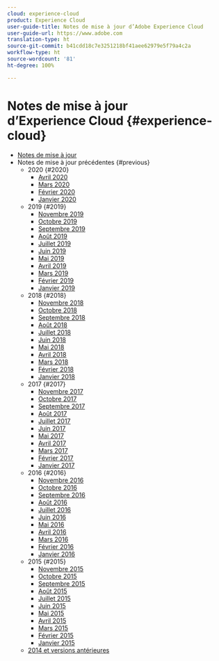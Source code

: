 ```yaml
---
cloud: experience-cloud
product: Experience Cloud
user-guide-title: Notes de mise à jour d’Adobe Experience Cloud
user-guide-url: https://www.adobe.com
translation-type: ht
source-git-commit: b41cdd18c7e3251218bf41aee62979e5f79a4c2a
workflow-type: ht
source-wordcount: '81'
ht-degree: 100%

---
```



# Notes de mise à jour d’Experience Cloud {#experience-cloud}

+ [Notes de mise à jour](current.md)
+ Notes de mise à jour précédentes {#previous}
   + 2020 {#2020}
      + [Avril 2020](c-legacy-releases/2020/04162020.md)
      + [Mars 2020](c-legacy-releases/2020/03122020.md)
      + [Février 2020](c-legacy-releases/2020/02202020.md)
      + [Janvier 2020](c-legacy-releases/2020/01162020.md)
   + 2019 {#2019}
      + [Novembre 2019](c-legacy-releases/2019/10312019.md)
      + [Octobre 2019](c-legacy-releases/2019/10102019.md)
      + [Septembre 2019](c-legacy-releases/2019/09122019.md)
      + [Août 2019](c-legacy-releases/2019/08082019.md)
      + [Juillet 2019](c-legacy-releases/2019/07182019.md)
      + [Juin 2019](c-legacy-releases/2019/06132019.md)
      + [Mai 2019](c-legacy-releases/2019/05092019.md)
      + [Avril 2019](c-legacy-releases/2019/04112019.md)
      + [Mars 2019](c-legacy-releases/2019/03072019.md)
      + [Février 2019](c-legacy-releases/2019/02072019.md)
      + [Janvier 2019](c-legacy-releases/2019/01172019.md)
   + 2018 {#2018}
      + [Novembre 2018](c-legacy-releases/2018/11012018.md)
      + [Octobre 2018](c-legacy-releases/2018/10112018.md)
      + [Septembre 2018](c-legacy-releases/2018/09132018.md)
      + [Août 2018](c-legacy-releases/2018/08092018.md)
      + [Juillet 2018](c-legacy-releases/2018/07192018.md)
      + [Juin 2018](c-legacy-releases/2018/06142018.md)
      + [Mai 2018](c-legacy-releases/2018/05102018.md)
      + [Avril 2018](c-legacy-releases/2018/04122018.md)
      + [Mars 2018](c-legacy-releases/2018/03082018.md)
      + [Février 2018](c-legacy-releases/2018/02082018.md)
      + [Janvier 2018](c-legacy-releases/2018/01182018.md)
   + 2017 {#2017}
      + [Novembre 2017](c-legacy-releases/2017/11092017.md)
      + [Octobre 2017](c-legacy-releases/2017/10262017.md)
      + [Septembre 2017](c-legacy-releases/2017/09212017.md)
      + [Août 2017](c-legacy-releases/2017/08172017.md)
      + [Juillet 2017](c-legacy-releases/2017/07202017.md)
      + [Juin 2017](c-legacy-releases/2017/06082017.md)
      + [Mai 2017](c-legacy-releases/2017/05182017.md)
      + [Avril 2017](c-legacy-releases/2017/04202017.md)
      + [Mars 2017](c-legacy-releases/2017/03092017.md)
      + [Février 2017](c-legacy-releases/2017/02162017.md)
      + [Janvier 2017](c-legacy-releases/2017/01192017.md)
   + 2016 {#2016}
      + [Novembre 2016](c-legacy-releases/2016/11102016.md)
      + [Octobre 2016](c-legacy-releases/2016/10202016.md)
      + [Septembre 2016](c-legacy-releases/2016/09152016.md)
      + [Août 2016](c-legacy-releases/2016/08182016.md)
      + [Juillet 2016](c-legacy-releases/2016/07212016.md)
      + [Juin 2016](c-legacy-releases/2016/06162016.md)
      + [Mai 2016](c-legacy-releases/2016/05192016.md)
      + [Avril 2016](c-legacy-releases/2016/04212016.md)
      + [Mars 2016](c-legacy-releases/2016/03172016.md)
      + [Février 2016](c-legacy-releases/2016/02182016.md)
      + [Janvier 2016](c-legacy-releases/2016/01212016.md)
   + 2015 {#2015}
      + [Novembre 2015](c-legacy-releases/2015/11052015.md)
      + [Octobre 2015](c-legacy-releases/2015/10152015.md)
      + [Septembre 2015](c-legacy-releases/2015/09172015.md)
      + [Août 2015](c-legacy-releases/2015/08202015.md)
      + [Juillet 2015](c-legacy-releases/2015/07162015.md)
      + [Juin 2015](c-legacy-releases/2015/06182015.md)
      + [Mai 2015](c-legacy-releases/2015/05212015.md)
      + [Avril 2015](c-legacy-releases/2015/04162015.md)
      + [Mars 2015](c-legacy-releases/2015/03192015.md)
      + [Février 2015](c-legacy-releases/2015/02192015.md)
      + [Janvier 2015](c-legacy-releases/2015/01152015.md)
   + [2014 et versions antérieures](c-legacy-releases/2014-earlier.md)